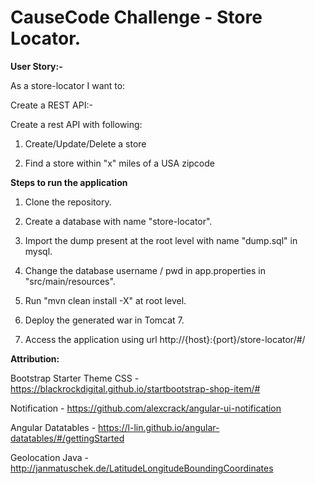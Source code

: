 #  CauseCode Challenge - Store Locator. # 

**User Story:-**

As a store-locator I want to: 

Create a REST API:-

Create a rest API with following:

1. Create/Update/Delete a store

2. Find a store within "x" miles of a USA zipcode

**Steps to run the application**

1. Clone the repository.

2. Create a database with name "store-locator".

3. Import the dump present at the root level with name "dump.sql" in mysql.

4. Change the database username / pwd in app.properties in "src/main/resources".

5. Run "mvn clean install -X" at root level.

6. Deploy the generated war in Tomcat 7.

7. Access the application using url http://{host}:{port}/store-locator/#/

**Attribution:**

Bootstrap Starter Theme CSS - https://blackrockdigital.github.io/startbootstrap-shop-item/# 

Notification - https://github.com/alexcrack/angular-ui-notification

Angular Datatables - https://l-lin.github.io/angular-datatables/#/gettingStarted

Geolocation Java - http://janmatuschek.de/LatitudeLongitudeBoundingCoordinates